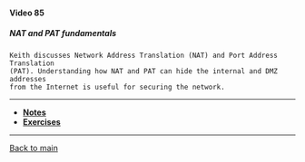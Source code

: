 #### Video 85

##### NAT and PAT fundamentals

```
Keith discusses Network Address Translation (NAT) and Port Address Translation
(PAT). Understanding how NAT and PAT can hide the internal and DMZ addresses
from the Internet is useful for securing the network.
```

---

- **[Notes](notes.md)**
- **[Exercises](exercises.md)**

---

[Back to main](https://github.com/rot0xd/CBTNuggets/blob/master/CEHv9/README.md)


